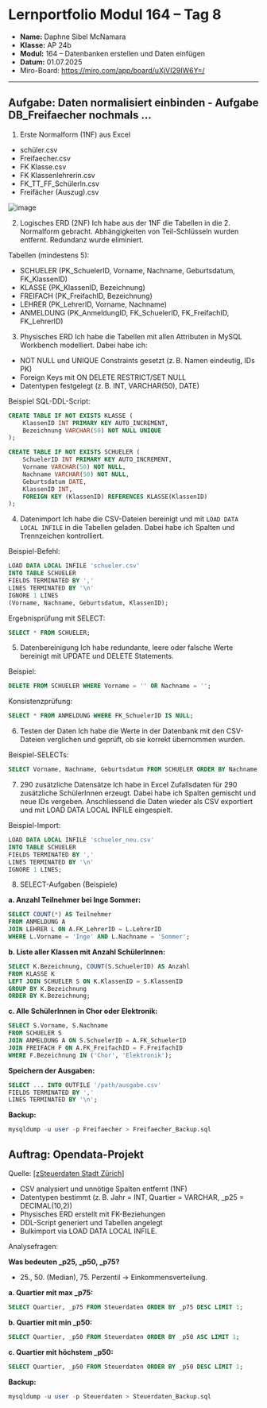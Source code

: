 # Lernportfolio Modul 164 – Tag 8
- **Name:** Daphne Sibel McNamara
- **Klasse:** AP 24b
- **Modul:** 164 – Datenbanken erstellen und Daten einfügen  
- **Datum:** 01.07.2025
- Miro-Board: https://miro.com/app/board/uXjVI29IW6Y=/

---

## Aufgabe: Daten normalisiert einbinden - Aufgabe DB_Freifaecher nochmals ...

1. Erste Normalform (1NF) aus Excel

- schüler.csv
- Freifaecher.csv
- FK Klasse.csv
- FK Klassenlehrerin.csv
- FK_TT_FF_Schülerln.csv
- Freifächer (Auszug).csv


![image](https://github.com/user-attachments/assets/1ed369eb-3289-4588-ad44-b60410c66531)


2. Logisches ERD (2NF)
Ich habe aus der 1NF die Tabellen in die 2. Normalform gebracht. Abhängigkeiten von Teil-Schlüsseln wurden entfernt. Redundanz wurde eliminiert.
  
Tabellen (mindestens 5):
- SCHUELER (PK_SchuelerID, Vorname, Nachname, Geburtsdatum, FK_KlassenID)
- KLASSE (PK_KlassenID, Bezeichnung)
- FREIFACH (PK_FreifachID, Bezeichnung)
- LEHRER (PK_LehrerID, Vorname, Nachname)
- ANMELDUNG (PK_AnmeldungID, FK_SchuelerID, FK_FreifachID, FK_LehrerID)


3. Physisches ERD
Ich habe die Tabellen mit allen Attributen in MySQL Workbench modelliert. Dabei habe ich:
- NOT NULL und UNIQUE Constraints gesetzt (z. B. Namen eindeutig, IDs PK)
- Foreign Keys mit ON DELETE RESTRICT/SET NULL
- Datentypen festgelegt (z. B. INT, VARCHAR(50), DATE)

Beispiel SQL-DDL-Script:
```sql
CREATE TABLE IF NOT EXISTS KLASSE (
    KlassenID INT PRIMARY KEY AUTO_INCREMENT,
    Bezeichnung VARCHAR(50) NOT NULL UNIQUE
);

CREATE TABLE IF NOT EXISTS SCHUELER (
    SchuelerID INT PRIMARY KEY AUTO_INCREMENT,
    Vorname VARCHAR(50) NOT NULL,
    Nachname VARCHAR(50) NOT NULL,
    Geburtsdatum DATE,
    KlassenID INT,
    FOREIGN KEY (KlassenID) REFERENCES KLASSE(KlassenID)
);
```

4. Datenimport
Ich habe die CSV-Dateien bereinigt und mit `LOAD DATA LOCAL INFILE` in die Tabellen geladen. Dabei habe ich Spalten und Trennzeichen kontrolliert.


Beispiel-Befehl:
```sql
LOAD DATA LOCAL INFILE 'schueler.csv'
INTO TABLE SCHUELER
FIELDS TERMINATED BY ','
LINES TERMINATED BY '\n'
IGNORE 1 LINES
(Vorname, Nachname, Geburtsdatum, KlassenID);
```

Ergebnisprüfung mit SELECT:
```sql
SELECT * FROM SCHUELER;
```

5. Datenbereinigung
Ich habe redundante, leere oder falsche Werte bereinigt mit UPDATE und DELETE Statements.

Beispiel:
```sql
DELETE FROM SCHUELER WHERE Vorname = '' OR Nachname = '';
```

Konsistenzprüfung:
```sql
SELECT * FROM ANMELDUNG WHERE FK_SchuelerID IS NULL;
```

6. Testen der Daten
Ich habe die Werte in der Datenbank mit den CSV-Dateien verglichen und geprüft, ob sie korrekt übernommen wurden.
 
Beispiel-SELECTs:
```sql
SELECT Vorname, Nachname, Geburtsdatum FROM SCHUELER ORDER BY Nachname;
```


7. 290 zusätzliche Datensätze
Ich habe in Excel Zufallsdaten für 290 zusätzliche SchülerInnen erzeugt. Dabei habe ich Spalten gemischt und neue IDs vergeben.
Anschliessend die Daten wieder als CSV exportiert und mit LOAD DATA LOCAL INFILE eingespielt.

Beispiel-Import:
```sql
LOAD DATA LOCAL INFILE 'schueler_neu.csv'
INTO TABLE SCHUELER
FIELDS TERMINATED BY ','
LINES TERMINATED BY '\n'
IGNORE 1 LINES;
```

8. SELECT-Aufgaben (Beispiele)

**a. Anzahl Teilnehmer bei Inge Sommer:**
```sql
SELECT COUNT(*) AS Teilnehmer
FROM ANMELDUNG A
JOIN LEHRER L ON A.FK_LehrerID = L.LehrerID
WHERE L.Vorname = 'Inge' AND L.Nachname = 'Sommer';
```

**b. Liste aller Klassen mit Anzahl SchülerInnen:**
```sql
SELECT K.Bezeichnung, COUNT(S.SchuelerID) AS Anzahl
FROM KLASSE K
LEFT JOIN SCHUELER S ON K.KlassenID = S.KlassenID
GROUP BY K.Bezeichnung
ORDER BY K.Bezeichnung;
```

**c. Alle SchülerInnen in Chor oder Elektronik:**
```sql
SELECT S.Vorname, S.Nachname
FROM SCHUELER S
JOIN ANMELDUNG A ON S.SchuelerID = A.FK_SchuelerID
JOIN FREIFACH F ON A.FK_FreifachID = F.FreifachID
WHERE F.Bezeichnung IN ('Chor', 'Elektronik');
```

**Speichern der Ausgaben:**
```sql
SELECT ... INTO OUTFILE '/path/ausgabe.csv'
FIELDS TERMINATED BY ','
LINES TERMINATED BY '\n';
```

**Backup:**
```sql
mysqldump -u user -p Freifaecher > Freifaecher_Backup.sql
```


## Auftrag: Opendata-Projekt

Quelle: [[zSteuerdaten Stadt Zürich]](https://www.bfs.admin.ch/bfs/de/home/statistiken.html)
- CSV analysiert und unnötige Spalten entfernt (1NF)
- Datentypen bestimmt (z. B. Jahr = INT, Quartier = VARCHAR, _p25 = DECIMAL(10,2))
- Physisches ERD erstellt mit FK-Beziehungen
- DDL-Script generiert und Tabellen angelegt
- Bulkimport via LOAD DATA LOCAL INFILE.

Analysefragen:

**Was bedeuten _p25, _p50, _p75?**
- 25., 50. (Median), 75. Perzentil → Einkommensverteilung.

**a. Quartier mit max _p75:**
```sql
SELECT Quartier, _p75 FROM Steuerdaten ORDER BY _p75 DESC LIMIT 1;
```

**b. Quartier mit min _p50:**
```sql
SELECT Quartier, _p50 FROM Steuerdaten ORDER BY _p50 ASC LIMIT 1;
```


**c. Quartier mit höchstem _p50:**
```sql
SELECT Quartier, _p50 FROM Steuerdaten ORDER BY _p50 DESC LIMIT 1;
```

**Backup:**
```sql
mysqldump -u user -p Steuerdaten > Steuerdaten_Backup.sql
```
